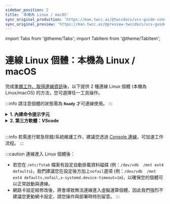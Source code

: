 ```yaml
---
sidebar_position: 2
title: '本機為 Linux / macOS'
sync_original_production: 'https://man.twcc.ai/@twccdocs/vcs-guide-connect-to-linux-from-linux-zh' 
sync_original_preview: 'https://man.twcc.ai/@preview-twccdocs/vcs-guide-connect-to-linux-from-linux-zh' 
---
```


import Tabs from '@theme/Tabs';
import TabItem from '@theme/TabItem';

# 連線 Linux 個體：本機為 Linux / macOS

完成[準備工作、取得連線資訊](https://man.twcc.ai/@twccdocs/vcs-guide-connect-prerequisite-zh)後，以下提供 2 種連線 Linux 個體 (本機為 Linux/macOS) 的方法，您可選擇任一工具操作。

:::info
請注意個體的狀態需為 **`Ready`** 才可連線使用。
:::


<!-- 1 start -->

<details class="docspoiler">

<summary><b>1. 內建命令提示字元</b></summary>

開啟本機終端機視窗，依照[<ins>取得的連線資訊</ins>](https://man.twcc.ai/@twccdocs/vcs-guide-connect-prerequisite-zh)，依序輸入指令，變更鑰匙對權限、連線至虛擬運算個體。

 <div style={{'background-color':'black', 'color':'white', 'padding':'20px'}}>
 jc@jc-VirtualBox:~$ <span style={{'background-color':'#fcf8e3', 'color': '#000', 'padding':'3.2px'}}>chmod 400 janicekey01.pem</span><br/><br/>
 
 jc@jc-VirtualBox:~$ <span style={{'background-color':'#fcf8e3', 'color': '#000', 'padding':'3.2px'}}>ssh -i janicekey01.pem centos@203.145.220.231 </span><br/>
The authenticity of host '203.145.220.231 (203.145.220.231)' can't be established.
ECDSA key fingerprint is SHA256:vZ5EWM1ZbnYWkF52T6fxQROphd2PqiaGYvpBAuSahFQ.
Are you sure you want to continue connecting (yes/no)? <span style={{'background-color':'#fcf8e3', 'color': '#000', 'padding':'3.2px'}}>yes</span><br/>
Warning: Permanently added '203.145.220.231' (ECDSA) to the list of known hosts.
Last login: Wed May 15 01:02:37 2019 from 59-124-220-27.hinet-ip.hinet.net <br/>
[centos@vm01-252546-iaas ~]$
</div>


</details>

<!-- Space -->

<div style={{'height':'8px'}}></div>

<!-- 2. start -->

<details class="docspoiler">

<summary><b>2. 第三方軟體：VScode</b></summary>


若已有在使用 VScode 開發您的程式，也可以直接使用此軟體連線您的虛擬運算個體。VScode 支援多種平台，並有許多外掛軟體套件可使用，安裝方便，也相當適合新手。以下為 Windows 操作畫面，Linux 或 macOS 步驟雷同。完整操作說明請參考[<ins>官方說明文件</ins>](https://code.visualstudio.com/blogs/2019/10/03/remote-ssh-tips-and-tricks)。

### Step 1. 下載安裝 VScode

請至 [VScode](https://code.visualstudio.com/Download) 下載，完成後開啟程式。

![](https://cos.twcc.ai/SYS-MANUAL/uploads/upload_010a76dabe0d66c94562e776fe3b3a6a.png)

### Step 2. 安裝 SSH 套件

點選 「**Extensions**」 > 搜尋 *remote ssh* > 選擇 「**Remote- SSH**」 並點選 「**Install**」

![](https://cos.twcc.ai/SYS-MANUAL/uploads/upload_38c0c0011b900d9a5547a5f4487f4fce.png)

### Step 3. 建立 Config 檔

- 安裝完成後，點選視窗左下角圖示，開啟遠端連線指令列表

![](https://cos.twcc.ai/SYS-MANUAL/uploads/upload_ecaaf1c1f4a790161660b2a45020b607.png)

- 點選 「**Remote-SSH: Open Configuration File**」

![](https://cos.twcc.ai/SYS-MANUAL/uploads/upload_2efbf5090bc128487b714ffe122ba037.png)

- 點選 「**C:\Users\User\.ssh\config**」 建立連線設定檔

![](https://cos.twcc.ai/SYS-MANUAL/uploads/upload_a9e954c2165abc59b5be91f8d314112c.png)

- 請將鑰匙對 pem 檔案放置於`~/.ssh/` 資料夾之下

![](https://cos.twcc.ai/SYS-MANUAL/uploads/upload_237f5babfff7d1265879f96d3262a60f.png)

- 打開 config 檔後，複製並貼上以下格式，填入一[<ins>虛擬運算個體的資訊</ins>](https://man.twcc.ai/@twccdocs/vcs-guide-connect-prerequisite-zh)；若有多個個體，也可以複製貼上數份修改。輸入完成後請存檔。

```bash
Host <INSTANCE_NAME>            # 輸入虛擬運算個體的名稱
    HostName <PUBLIC_IP>        # 輸入公用 IP
    User <IMAGE_TYPE>           # 輸入 ubuntu 或 centos
    IdentityFile ~/.ssh/<.pem>  # 輸入.pem 檔鑰匙對名稱
```


![](https://cos.twcc.ai/SYS-MANUAL/uploads/upload_871749523146661c11306b59bea27ce0.png)



### Step 4. 連線虛擬運算個體

- 再次開啟 VScode 左下角圖示 > 選擇 「**Remote-SSH: Connect to Host...**」

![](https://cos.twcc.ai/SYS-MANUAL/uploads/upload_ce4b6b932674950fe3732f35fd2627a3.png)

- 開啟後會顯示已建立資訊的個體，點選後即開始連線

![](https://cos.twcc.ai/SYS-MANUAL/uploads/upload_ab2ee3bcc20dfba930e9666ea38e4911.png)

- 接著點選 「**Linux**」  

![](https://cos.twcc.ai/SYS-MANUAL/uploads/upload_03d9ef5fc7818f3893301eced215414f.png)

- 點選 「**Continue**」 繼續

![](https://cos.twcc.ai/SYS-MANUAL/uploads/upload_7647f858a45535cdeeb41552fd27d52f.png)

- 連線完成後視窗左下角會出現 **`SSH: <Host Name>`**

![](https://cos.twcc.ai/SYS-MANUAL/uploads/upload_90ad691923b321838ea46f8e0304719c.png)

- 再開啟 「**Terminal**」 > 「**New Terminal**」 就可以開始操作虛擬運算個體囉！ 

![](https://cos.twcc.ai/SYS-MANUAL/uploads/upload_719594c2f99eeca61a261800d4e0c511.png)
</details>

<br/>

:::info
若需進行緊急除錯/系統維護工作，建議您透過 [<ins>Console 連線</ins>](https://man.twcc.ai/@twccdocs/guide-vcs-debug-tool-console-zh)，可加速工作流程。
:::

:::caution
連線進入 Linux 個體後：

- 若您在 `/etc/fstab` 檔案有設定自動掛載資料磁碟 (例：`/dev/vdb  /mnt ext4 defaults`)，我們建議您在設定後方加上`nofail`選項 (例：`/dev/vdb  /mnt ext4 defaults,nofail,x-systemd.device-timeout=1m`)，以確保您的個體可以正常啟動與連線。
- 網路卡設定經修改後，將會導致無法連線進入虛擬運算個體，因此我們強烈不建議您更動網卡設定，請您操作與部署時特別留意。
:::